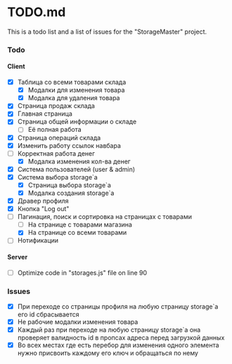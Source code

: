# TODO.md

This is a todo list and a list of issues for the "StorageMaster" project.

### Todo

#### Client

-   [x] Таблица со всеми товарами склада
    -   [x] Модалки для изменения товара
    -   [x] Модалка для удаления товара
-   [x] Страница продаж склада
-   [x] Главная страница
-   [x] Страница общей информации о складе
    -   [ ] Её полная работа
-   [x] Страница операций склада
-   [x] Изменить работу ссылок навбара
-   [ ] Корректная работа денег
    -   [x] Модалка изменения кол-ва денег
-   [x] Система пользователей (user & admin)
-   [x] Система выбора storage`а
    -   [x] Страница выбора storage`а
    -   [x] Модалка создания storage`а
-   [x] Дравер профиля
-   [x] Кнопка "Log out"
-   [ ] Пагинация, поиск и сортировка на страницах с товарами
    -   [ ] На странице с товарами магазина
    -   [x] На странице со всеми товарами
-   [ ] Нотификации

#### Server

-   [ ] Optimize code in "storages.js" file on line 90

### Issues

-   [x] При переходе со страницы профиля на любую страницу storage`а его id сбрасывается
-   [x] Не рабочие модалки изменения товара
-   [x] Каждый раз при переходе на любую страницу storage`а она проверяет валидность id в пропсах адреса перед загрузкой данных
-   [x] Во всех местах где есть перебор для изменения одного элемента нужно присвоить каждому его ключ и обращаться по нему
